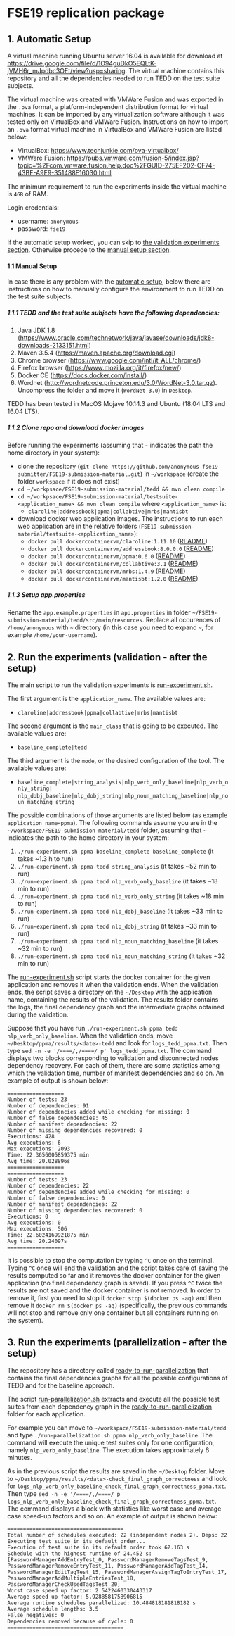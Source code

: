 # FSE19 replication package

## 1. Automatic Setup

A virtual machine running Ubuntu server 16.04 is available for download at https://drive.google.com/file/d/1O94guDkO5EQLtK-jVMH6r_mJpdbc3OEt/view?usp=sharing. The virtual machine contains this repository and all the dependencies needed to run TEDD on the test suite subjects. 

The virtual machine was created with VMWare Fusion and was exported in the `.ova` format, a platform-independent distribution format for virtual machines. It can be imported by any virtualization software although it was tested only on VirtualBox and VMWare Fusion. Instructions on how to import an `.ova` format virtual machine in VirtualBox and VMWare Fusion are listed below:

- VirtualBox: https://www.techjunkie.com/ova-virtualbox/
- VMWare Fusion: https://pubs.vmware.com/fusion-5/index.jsp?topic=%2Fcom.vmware.fusion.help.doc%2FGUID-275EF202-CF74-43BF-A9E9-351488E16030.html

The minimum requirement to run the experiments inside the virtual machine is `4GB` of RAM.

Login credentials:
- username: `anonymous`
- password: `fse19`

If the automatic setup worked, you can skip to [the validation experiments section](#2-run-the-experiments-validation---after-the-setup). Otherwise procede to the [manual setup section](#11-manual-setup).

#### 1.1 Manual Setup

In case there is any problem with the [automatic setup](#1-automatic-setup), below there are instructions on how to manually configure the environment to run TEDD on the test suite subjects.

##### 1.1.1 TEDD and the test suite subjects have the following dependencies:

1. Java JDK 1.8 (https://www.oracle.com/technetwork/java/javase/downloads/jdk8-downloads-2133151.html)
2. Maven 3.5.4 (https://maven.apache.org/download.cgi)
3. Chrome browser (https://www.google.com/intl/it_ALL/chrome/)
4. Firefox browser (https://www.mozilla.org/it/firefox/new/)
5. Docker CE (https://docs.docker.com/install/)
6. Wordnet (http://wordnetcode.princeton.edu/3.0/WordNet-3.0.tar.gz). Uncompress the folder and move it (`WordNet-3.0`) in `Desktop`.

TEDD has been tested in MacOS Mojave 10.14.3 and Ubuntu (18.04 LTS and 16.04 LTS).

##### 1.1.2 Clone repo and download docker images
Before running the experiments (assuming that `~` indicates the path the home directory in your system): 
- clone the repository (`git clone https://github.com/anonymous-fse19-submitter/FSE19-submission-material.git`) in `~/workspace` (create the folder `workspace` if it does not exist)
- `cd ~/workpsace/FSE19-submission-material/tedd && mvn clean compile`
- `cd ~/workpsace/FSE19-submission-material/testsuite-<application_name> && mvn clean compile` where `<application_name>` is: 
  - `claroline|addressbook|ppma|collabtive|mrbs|mantisbt`
- download docker web application images. The instructions to run each web application are in the relative folders (`FSE19-submission-material/testsuite-<application_name>`):
  - `docker pull dockercontainervm/claroline:1.11.10` ([README](https://github.com/anonymous-fse19-submitter/FSE19-submission-material/blob/master/testsuite-claroline/README.md))
  - `docker pull dockercontainervm/addressbook:8.0.0.0` ([README](https://github.com/anonymous-fse19-submitter/FSE19-submission-material/blob/master/testsuite-addressbook/README.md))
  - `docker pull dockercontainervm/ppma:0.6.0` ([README](https://github.com/anonymous-fse19-submitter/FSE19-submission-material/blob/master/testsuite-ppma/README.md))
  - `docker pull dockercontainervm/collabtive:3.1` ([README](https://github.com/anonymous-fse19-submitter/FSE19-submission-material/blob/master/testsuite-collabtive/README.md))
  - `docker pull dockercontainervm/mrbs:1.4.9` ([README](https://github.com/anonymous-fse19-submitter/FSE19-submission-material/blob/master/testsuite-mrbs/README.md))
  - `docker pull dockercontainervm/mantisbt:1.2.0` ([README](https://github.com/anonymous-fse19-submitter/FSE19-submission-material/blob/master/testsuite-mantisbt/README.md))

##### 1.1.3 Setup app.properties

Rename the `app.example.properties` in `app.properties` in folder `~/FSE19-submission-material/tedd/src/main/resources`. Replace all occurences of `/home/anonymous` with `~` directory (in this case you need to expand `~`, for example `/home/your-username`).
  

## 2. Run the experiments (validation - after the setup)

The main script to run the validation experiments is [run-experiment.sh](https://github.com/anonymous-fse19-submitter/FSE19-submission-material/blob/master/tedd/run-experiment.sh). 

The first argument is the `application_name`. The available values are:
- `claroline|addressbook|ppma|collabtive|mrbs|mantisbt`

The second argument is the `main_class` that is going to be executed. The available values are:
- `baseline_complete|tedd`

The third argument is the `mode`, or the desired configuration of the tool. The available values are:
- `baseline_complete|string_analysis|nlp_verb_only_baseline|nlp_verb_only_string|`
`nlp_dobj_baseline|nlp_dobj_string|nlp_noun_matching_baseline|nlp_noun_matching_string`

The possible combinations of those arguments are listed below (as example `application_name=ppma`). The following commands assume you are in the `~/workspace/FSE19-submission-material/tedd` folder, assuming that `~` indicates the path to the home directory in your system:
1. `./run-experiment.sh ppma baseline_complete baseline_complete` (it takes ~1.3 h to run)
2. `./run-experiment.sh ppma tedd string_analysis` (it takes ~52 min to run)
3. `./run-experiment.sh ppma tedd nlp_verb_only_baseline` (it takes ~18 min to run)
4. `./run-experiment.sh ppma tedd nlp_verb_only_string` (it takes ~18 min to run)
5. `./run-experiment.sh ppma tedd nlp_dobj_baseline` (it takes ~33 min to run)
6. `./run-experiment.sh ppma tedd nlp_dobj_string` (it takes ~33 min to run)
7. `./run-experiment.sh ppma tedd nlp_noun_matching_baseline` (it takes ~32 min to run)
8. `./run-experiment.sh ppma tedd nlp_noun_matching_string` (it takes ~32 min to run)

The [run-experiment.sh](https://github.com/anonymous-fse19-submitter/FSE19-submission-material/blob/master/tedd/run-experiment.sh) script starts the docker container for the given application and removes it when the validation ends. When the validation ends, the script saves a directory on the `~/Desktop` with the application name, containing the results of the validation. The results folder contains the logs, the final dependency graph and the intermediate graphs obtained during the validation. 

Suppose that you have run `./run-experiment.sh ppma tedd nlp_verb_only_baseline`. When the validation ends, move `~/Desktop/ppma/results/<date>-tedd` and look for `logs_tedd_ppma.txt`. Then type `sed -n -e '/====/,/====/ p' logs_tedd_ppma.txt`. The command displays two blocks corresponding to validation and disconnected nodes dependency recovery. For each of them, there are some statistics among which the validation time, number of manifest dependencies and so on. An example of output is shown below:

```
==================
Number of tests: 23
Number of dependencies: 91
Number of dependencies added while checking for missing: 0
Number of false dependencies: 45
Number of manifest dependencies: 22
Number of missing dependencies recovered: 0
Executions: 428
Avg executions: 6
Max executions: 2093
Time: 22.3656005859375 min
Avg time: 20.028896s
==================
==================
Number of tests: 23
Number of dependencies: 22
Number of dependencies added while checking for missing: 0
Number of false dependencies: 0
Number of manifest dependencies: 22
Number of missing dependencies recovered: 0
Executions: 0
Avg executions: 0
Max executions: 506
Time: 22.6024169921875 min
Avg time: 20.24097s
==================
```

It is possible to stop the computation by typing `^C` once on the terminal. Typing `^C` once will end the validation and the script takes care of saving the results computed so far and it removes the docker container for the given application (no final dependency graph is saved). If you press `^C` twice the results are not saved and the docker container is not removed. In order to remove it, first you need to stop it `docker stop $(docker ps -aq)` and then remove it `docker rm $(docker ps -aq)` (specifically, the previous commands will not stop and remove only one container but all containers running on the system).

## 3. Run the experiments (parallelization - after the setup)

The repository has a directory called [ready-to-run-parallelization](https://github.com/anonymous-fse19-submitter/FSE19-submission-material/tree/master/ready-to-run-parallelization) that contains the final dependencies graphs for all the possible configurations of TEDD and for the baseline approach.

The script [run-parallelization.sh](https://github.com/anonymous-fse19-submitter/FSE19-submission-material/blob/master/tedd/run-parallelization.sh) extracts and execute all the possible test suites from each dependency graph in the [ready-to-run-parallelization](https://github.com/anonymous-fse19-submitter/FSE19-submission-material/tree/master/ready-to-run-parallelization) folder for each application.

For example you can move to `~/workspace/FSE19-submission-material/tedd` and type `./run-parallelization.sh ppma nlp_verb_only_baseline`. The command will execute the unique test suites only for one configuration, namely `nlp_verb_only_baseline`. The execution takes approximately 6 minutes.

As in the previous script the results are saved in the `~/Desktop` folder. Move to `~/Desktop/ppma/results/<date>-check_final_graph_correctness` and look for `logs_nlp_verb_only_baseline_check_final_graph_correctness_ppma.txt`. Then type `sed -n -e '/====/,/====/ p logs_nlp_verb_only_baseline_check_final_graph_correctness_ppma.txt`. The command displays a block with statistics like worst case and average case speed-up factors and so on. An example of output is shown below:

```
=====================================
Total number of schedules executed: 22 (independent nodes 2). Deps: 22
Executing test suite in its default order...
Execution of test suite in its default order took 62.163 s
Schedule with the highest runtime of 24.452 s: [PasswordManagerAddEntryTest_0, PasswordManagerRemoveTagsTest_9, PasswordManagerRemoveEntryTest_11, PasswordManagerAddTagTest_14, PasswordManagerEditTagTest_15, PasswordManagerAssignTagToEntryTest_17, PasswordManagerAddMultipleEntriesTest_18, PasswordManagerCheckUsedTagsTest_20]
Worst case speed up factor: 2.5422460330443317
Average speed up factor: 5.9288581758906815
Average runtime schedules parallelized: 10.484818181818182 s
Average schedule lengths: 3.5
False negatives: 0
Dependencies removed because of cycle: 0
=====================================
```
